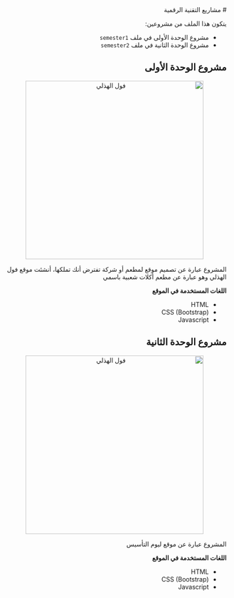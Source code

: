 <div dir="rtl">
# مشاريع التقنية الرقمية

يتكون هذا الملف من مشروعين:
- مشروع الوحدة الأولى في ملف `semester1`
- مشروع الوحدة الثانية في ملف `semester2`

## مشروع الوحدة الأولى
<p align="center">
  <img src="https://abdulelaha.github.io/semester1/images/logo.png" width="400" alt="فول الهذلي"/>
</p>
 المشروع عبارة عن تصميم موقع لمطعم أو شركة تفترض أنك تملكها، أنشئت موقع فول الهذلي وهو عبارة عن مطعم أكلات شعبية باسمي

**اللغات المستخدمة في الموقع**
- HTML
- CSS (Bootstrap)
- Javascript

## مشروع الوحدة الثانية
<p align="center">
  <img src="https://www.foundingday.sa/assets/asset-7.svg" width="400" alt="فول الهذلي"/>
</p>
المشروع عبارة عن موقع ليوم التأسيس

**اللغات المستخدمة في الموقع**
- HTML
- CSS (Bootstrap)
- Javascript
</div>

